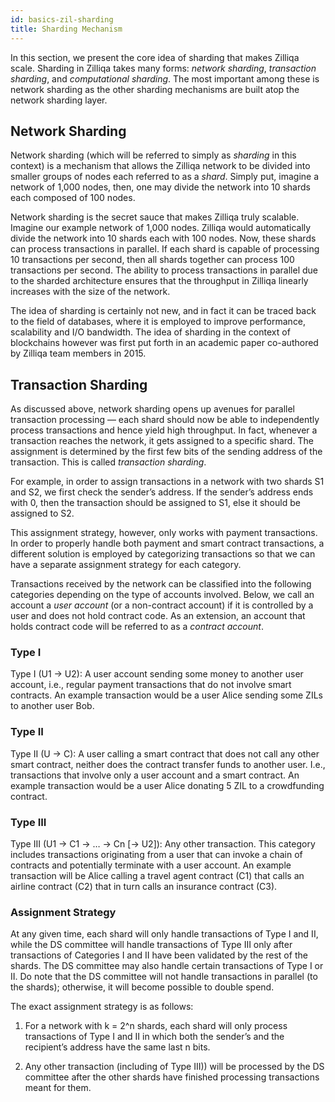 ```yaml
---
id: basics-zil-sharding
title: Sharding Mechanism
---
```

In this section, we present the core idea of sharding that makes Zilliqa scale. Sharding in Zilliqa takes many forms: *network sharding*, *transaction sharding*, and *computational sharding*. The most important among these is network sharding as the other sharding mechanisms are built atop the network sharding layer.

## Network Sharding

Network sharding (which will be referred to simply as *sharding* in this context) is a mechanism that allows the Zilliqa network to be divided into smaller groups of nodes each referred to as a *shard*. Simply put, imagine a network of 1,000 nodes, then, one may divide the network into 10 shards each composed of 100 nodes.

Network sharding is the secret sauce that makes Zilliqa truly scalable. Imagine our example network of 1,000 nodes. Zilliqa would automatically divide the network into 10 shards each with 100 nodes. Now, these shards can process transactions in parallel. If each shard is capable of processing 10 transactions per second, then all shards together can process 100 transactions per second. The ability to process transactions in parallel due to the sharded architecture ensures that the throughput in Zilliqa linearly increases with the size of the network.

The idea of sharding is certainly not new, and in fact it can be traced back to the field of databases, where it is employed to improve performance, scalability and I/O bandwidth. The idea of sharding in the context of blockchains however was first put forth in an academic paper co-authored by Zilliqa team members in 2015.

## Transaction Sharding

As discussed above, network sharding opens up avenues for parallel transaction processing — each shard should now be able to independently process transactions and hence yield high throughput. In fact, whenever a transaction reaches the network, it gets assigned to a specific shard. The assignment is determined by the first few bits of the sending address of the transaction. This is called *transaction sharding*.

For example, in order to assign transactions in a network with two shards S1 and S2, we first check the sender’s address. If the sender’s address ends with 0, then the transaction should be assigned to S1, else it should be assigned to S2.

This assignment strategy, however, only works with payment transactions. In order to properly handle both payment and smart contract transactions, a different solution is employed by categorizing transactions so that we can have a separate assignment strategy for each category.

Transactions received by the network can be classified into the following categories depending on the type of accounts involved. Below, we call an account a *user account* (or a non-contract account) if it is controlled by a user and does not hold contract code. As an extension, an account that holds contract code will be referred to as a *contract account*.

### Type I

Type I (U1 -> U2): A user account sending some money to another user account, i.e., regular payment transactions that do not involve smart contracts. An example transaction would be a user Alice sending some ZILs to another user Bob.

### Type II

Type II (U -> C): A user calling a smart contract that does not call any other smart contract, neither does the contract transfer funds to another user. I.e., transactions that involve only a user account and a smart contract. An example transaction would be a user Alice donating 5 ZIL to a crowdfunding contract.

### Type III

Type III (U1 -> C1 -> … -> Cn [-> U2]): Any other transaction. This category includes transactions originating from a user that can invoke a chain of contracts and potentially terminate with a user account. An example transaction will be Alice calling a travel agent contract (C1) that calls an airline contract (C2) that in turn calls an insurance contract (C3).

### Assignment Strategy

At any given time, each shard will only handle transactions of Type I and II, while the DS committee will handle transactions of Type III only after transactions of Categories I and II have been validated by the rest of the shards. The DS committee may also handle certain transactions of Type I or II. Do note that the DS committee will not handle transactions in parallel (to the shards); otherwise, it will become possible to double spend.

The exact assignment strategy is as follows:

1. For a network with k = 2^n shards, each shard will only process transactions of Type I and II in which both the sender’s and the recipient’s address have the same last n bits.

2. Any other transaction (including of Type III)) will be processed by the DS committee after the other shards have finished processing transactions meant for them.